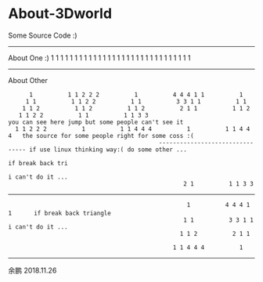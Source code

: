 # About-3Dworld

Some Source Code :)



-------------------------------------------------------------------------------------------------------
About One
:)
          1          1 1 1 1 1
         1 1          1 1 1 1
        1 1 1          1 1 1
       1 1 1 1          1 1
      1 1 1 1 1          1

--------------------------------------------------------------------------------------------------------
About Other                                                               

          1          1 1 2 2 2          1          4 4 4 1 1          1             
         1 1          1 1 2 2          1 1          3 3 1 1          1 1  
        1 1 2          1 1 2          1 1 2          2 1 1          1 1 2  
       1 1 2 2          1 1          1 1 3 3                                you can see here jump but some people can't see it 
      1 1 2 2 2          1          1 1 4 4 4          1          1 1 4 4 4   the source for some people right for some coss :(
                                               -------------------------------- if use linux thinking way:( do some other ...
                                                                                  if break back tri
                                                                                  i can't do it ...
                                                      2 1          1 1 3 3                  
-----------------------------------------------------------------------------------------------    

                                                       1          4 4 4 1 1  　　 if break back triangle
                                                      1 1          3 3 1 1         i can't do it ...
                                                     1 1 2          2 1 1
                                                      
                                                   1 1 4 4 4          1
---------------------------------------------------------------------------------------------                                                      
                                                      
                                                      
                                                      
                                                      
                                                      
                       
 余鹏
 2018.11.26
                       
                       
                       
                       
                                                      
